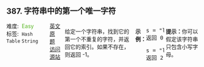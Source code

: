 <div style="font-size: 20px; margin-bottom: 15px; font-weight: bold;">387. 字符串中的第一个唯一字符</div>
<div style="display: flex; font-size: 14px; justify-content: space-between;"><div><span style="margin-right: 30px;">难度:&nbsp;&nbsp;<label style="color: rgb(90, 183, 38);">Easy</label></span><span style="margin-right: 30px;">标签:&nbsp;&nbsp;<code>Hash Table</code>&nbsp;<code>String</code></span></div><div><span style="margin-right: 15px;"><a href="https://leetcode.com/problems/first-unique-character-in-a-string/">英文原题</a></span><span><a href="https://leetcode-cn.com/problems/first-unique-character-in-a-string/">访问源站</a></span></div>
<hr style="height: 1px; margin: 1em 0px;" />
<p>给定一个字符串，找到它的第一个不重复的字符，并返回它的索引。如果不存在，则返回 -1。</p>

<p>&nbsp;</p>

<p><strong>示例：</strong></p>

<pre>s = &quot;leetcode&quot;
返回 0

s = &quot;loveleetcode&quot;
返回 2
</pre>

<p>&nbsp;</p>

<p><strong>提示：</strong>你可以假定该字符串只包含小写字母。</p>
